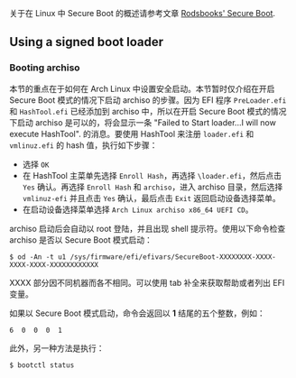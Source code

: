 关于在 Linux 中 Secure Boot 的概述请参考文章 [Rodsbooks' Secure Boot](http://www.rodsbooks.com/efi-bootloaders/secureboot.html).

## Using a signed boot loader

### Booting archiso

本节的重点在于如何在 Arch Linux 中设置安全启动。本节暂时仅介绍在开启 Secure Boot 模式的情况下启动 archiso 的步骤。因为 EFI 程序 `PreLoader.efi` 和 `HashTool.efi` 已经添加到 archiso 中，所以在开启 Secure Boot 模式的情况下启动 archiso 是可以的，将会显示一条 "Failed to Start loader...I will now execute HashTool". 的消息。要使用 HashTool 来注册 `loader.efi` 和 `vmlinuz.efi` 的 hash 值，执行如下步骤：

*   选择 `OK`
*   在 HashTool 主菜单先选择 `Enroll Hash`，再选择 `\loader.efi`，然后点击 `Yes` 确认。再选择 `Enroll Hash` 和 `archiso`，进入 archiso 目录，然后选择 `vmlinuz-efi` 并且点击 `Yes` 确认，最后点击 `Exit` 返回启动设备选择菜单。
*   在启动设备选择菜单选择 `Arch Linux archiso x86_64 UEFI CD`。

archiso 启动后会自动以 root 登陆，并且出现 shell 提示符。使用以下命令检查 archiso 是否以 Secure Boot 模式启动：

```
$ od -An -t u1 /sys/firmware/efi/efivars/SecureBoot-XXXXXXXX-XXXX-XXXX-XXXX-XXXXXXXXXXXX

```

XXXX 部分因不同机器而各不相同。可以使用 tab 补全来获取帮助或者列出 EFI 变量。

如果以 Secure Boot 模式启动，命令会返回以 **1** 结尾的五个整数，例如：

```
6  0  0  0  1

```

此外，另一种方法是执行：

```
$ bootctl status

```